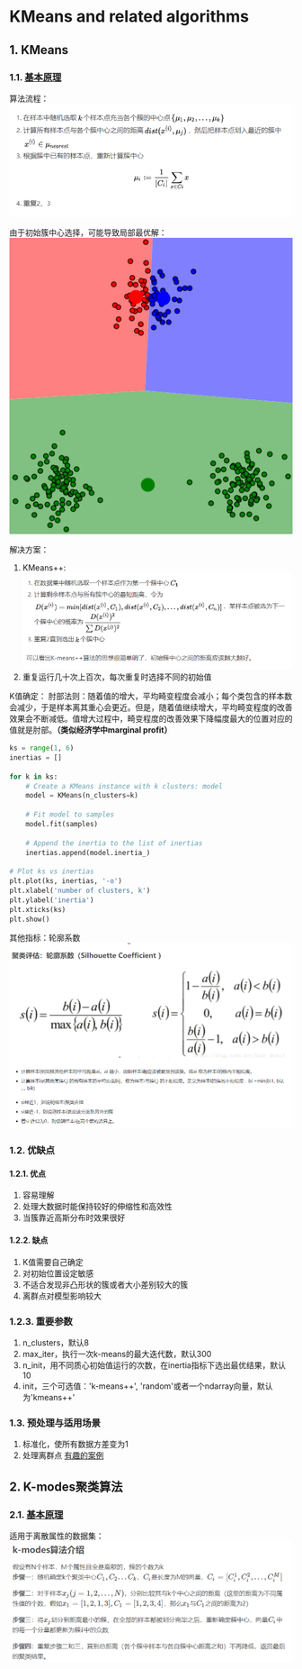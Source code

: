 # KMeans and related algorithms
## 1. KMeans
### 1.1. [基本原理](https://www.jianshu.com/p/e4d5a0fbcefe)
算法流程：
![KMeans](./pictures/KMeans.PNG)

由于初始簇中心选择，可能导致局部最优解：
![局部最优](./pictures/局部最优.png)

解决方案：
1. KMeans++:
![++](./pictures/KMeans++.png)
2. 重复运行几十次上百次，每次重复时选择不同的初始值

K值确定：
肘部法则：随着值的增大，平均畸变程度会减小；每个类包含的样本数会减少，于是样本离其重心会更近。但是，随着值继续增大，平均畸变程度的改善效果会不断减低。值增大过程中，畸变程度的改善效果下降幅度最大的位置对应的值就是肘部。**（类似经济学中marginal profit）**
```python
ks = range(1, 6)
inertias = []

for k in ks:
    # Create a KMeans instance with k clusters: model
    model = KMeans(n_clusters=k)
    
    # Fit model to samples
    model.fit(samples)
    
    # Append the inertia to the list of inertias
    inertias.append(model.inertia_)
    
# Plot ks vs inertias
plt.plot(ks, inertias, '-o')
plt.xlabel('number of clusters, k')
plt.ylabel('inertia')
plt.xticks(ks)
plt.show()
```
其他指标：轮廓系数
![轮廓](./pictures/轮廓.PNG)

### 1.2. 优缺点
#### 1.2.1. 优点
1. 容易理解
2. 处理大数据时能保持较好的伸缩性和高效性
3. 当簇靠近高斯分布时效果很好
#### 1.2.2. 缺点
1. K值需要自己确定
2. 对初始位置设定敏感
3. 不适合发现非凸形状的簇或者大小差别较大的簇
4. 离群点对模型影响较大

### 1.2.3. 重要参数
1. n_clusters，默认8
2. max_iter，执行一次k-means的最大迭代数，默认300
3. n_init，用不同质心初始值运行的次数，在inertia指标下选出最优结果，默认10
4. init，三个可选值：'k-means++', 'random'或者一个ndarray向量，默认为'kmeans++'

### 1.3. 预处理与适用场景
1. 标准化，使所有数据方差变为1
2. 处理离群点
[有趣的案例](https://blog.csdn.net/yunqiinsight/article/details/80134331)


## 2. K-modes聚类算法
### 2.1. [基本原理](https://blog.csdn.net/tyh70537/article/details/78158674)
适用于离散属性的数据集：
![modes](./pictures/modes.png)


